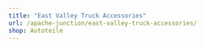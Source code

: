 ```yaml
---
title: "East Valley Truck Accessories"
url: /apache-junction/east-valley-truck-accessories/
shop: Autoteile
---
```

